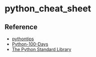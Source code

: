 # python_cheat_sheet

## Reference

- [pythontips](https://book.pythontips.com/en/latest/)
- [Python-100-Days](https://github.com/jackfrued/Python-100-Days)
- [The Python Standard Library](https://docs.python.org/3/library/index.html)
